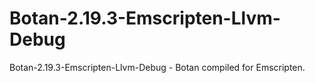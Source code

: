 # Botan-2.19.3-Emscripten-Llvm-Debug
Botan-2.19.3-Emscripten-Llvm-Debug - Botan compiled for Emscripten.
